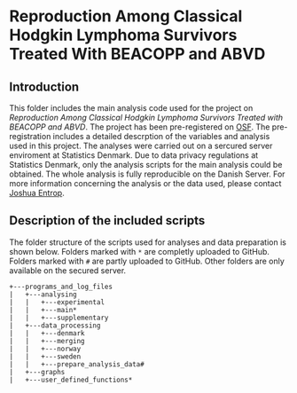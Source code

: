 # Reproduction Among Classical Hodgkin Lymphoma Survivors Treated With BEACOPP and ABVD

## Introduction

This folder includes the main analysis code used for the project on *Reproduction Among Classical Hodgkin Lymphoma Survivors Treated with BEACOPP and ABVD*. The project has been pre-registered on [OSF](https://osf.io/eumy5/). The pre-registration includes a detailed descrption of the variables and analysis used in this project. The analyses were carried out on a sercured server enviroment at Statistics Denmark. Due to data privacy regulations at Statistics Denmark, only the analysis scripts for the main analysis could be obtained. The whole analysis is fully reproducible on the Danish Server. For more information concerning the analysis or the data used, please contact [Joshua Entrop](https://www.joshua-entrop.com/).

## Description of the included scripts

The folder structure of the scripts used for analyses and data preparation is shown below. Folders marked with `*` are completly uploaded to GitHub. Folders marked with `#` are partly uploaded to GitHub. Other folders are only available on the secured server.

```
+---programs_and_log_files
|   +---analysing
|   |   +---experimental
|   |   +---main*
|   |   +---supplementary
|   +---data_processing
|   |   +---denmark
|   |   +---merging
|   |   +---norway
|   |   +---sweden
|   |   +---prepare_analysis_data#
|   +---graphs
|   +---user_defined_functions*
```